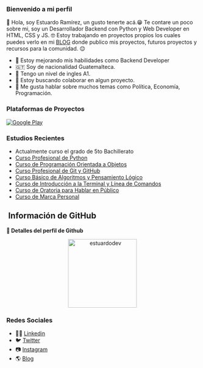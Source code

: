 ### Bienvenido a mi perfil
👋 Hola, soy Estuardo Ramírez, un gusto tenerte acá.😁 Te contare un poco sobre mi, soy un Desarrollador Backend con Python y Web Developer en HTML, CSS y JS. 🤓 Estoy trabajando en proyectos propios los cuales puedes verlo en mi <a href="https://estuardodev.com" target="_blank" title="REMODELACIÓN TERMINADA">BLOG</a> donde publico mis proyectos, futuros proyectos y recursos para la comunidad. 😌


- 🌱 Estoy mejorando mis habilidades como Backend Developer
- 🇬🇹 Soy de nacionalidad Guatemalteca.
- 📃 Tengo un nivel de ingles A1.
- 👯 Estoy buscando colaborar en algun proyecto.
- 💬 Me gusta hablar sobre muchos temas como Política, Economía, Programación.

### Plataformas de Proyectos
[![Google Play](https://i.imgur.com/mbD9R7Y.png)](https://play.google.com/store/apps/dev?id=5036894088501212829)


### Estudios Recientes
- Actualmente curso el grado de 5to Bachillerato
- <a href="https://platzi.com/p/estuardodev/curso/2397-python-profesional/diploma/detalle/" target="_blank">Curso Profesional de Python</a>
- <a href="https://platzi.com/p/estuardodev/curso/1474-oop/diploma/detalle/" target="_blank">Curso de Programación Orientada a Objetos</a>
- <a href="https://platzi.com/p/estuardodev/curso/1557-git-github/diploma/detalle/" target="_blank">Curso Profesional de Git y GitHub</a>
- <a href="https://platzi.com/p/estuardodev/curso/2218-pensamiento-logico/diploma/detalle/" target="_blank">Curso Básico de Algoritmos y Pensamiento Lógico</a>
- <a href="https://platzi.com/p/estuardodev/curso/2292-course/diploma/detalle/" target="_blank">Curso de Introducción a la Terminal y Línea de Comandos</a>
- <a href="https://platzi.com/p/estuardodev/curso/1285-hablar-en-publico/diploma/detalle/" target="_blank">Curso de Oratoria para Hablar en Público</a>
- <a href="https://platzi.com/p/estuardodev/curso/1220-marca-personal/diploma/detalle/" target="_blank">Curso de Marca Personal</a>


<h2>&nbsp;Información de GitHub</h2>
	
  <summary><b>🔎 Detalles del perfil de Github</b></summary>
<p align="center"><img height="180em" src="https://github-profile-summary-cards.vercel.app/api/cards/profile-details?username=estuardodev&theme=github_dark" alt="estuardodev" align = "center"/></p>


### Redes Sociales
- 👨‍💼 <a href="https://www.linkedin.com/in/estuardodev/" title="Mi Linkedin" target="_blank">Linkedin</a>
- 🐦 <a href="https://twitter.com/estuardodev" title="Mi Twitter" target="_blank">Twitter</a>
- 📷 <a href="https://www.instagram.com/estuardodev" title="Mi Instagram" target="_blank">Instagram</a>
- 🌎 <a href="https://estuardodev.com" title="REMODELACIÓN TERMINADA" target="_blank">Blog</a>
